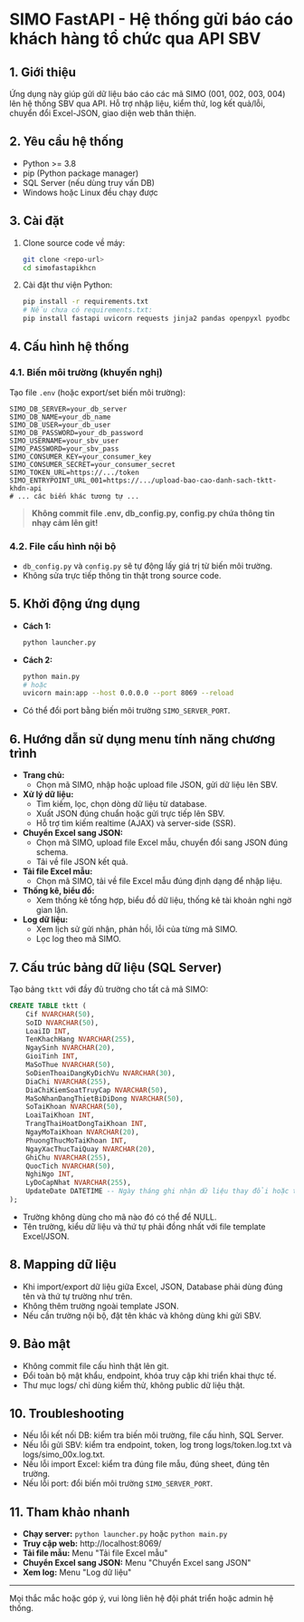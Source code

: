 # SIMO FastAPI - Hệ thống gửi báo cáo khách hàng tổ chức qua API SBV

## 1. Giới thiệu
Ứng dụng này giúp gửi dữ liệu báo cáo các mã SIMO (001, 002, 003, 004) lên hệ thống SBV qua API. Hỗ trợ nhập liệu, kiểm thử, log kết quả/lỗi, chuyển đổi Excel-JSON, giao diện web thân thiện.

## 2. Yêu cầu hệ thống
- Python >= 3.8
- pip (Python package manager)
- SQL Server (nếu dùng truy vấn DB)
- Windows hoặc Linux đều chạy được

## 3. Cài đặt
1. Clone source code về máy:
   ```bash
   git clone <repo-url>
   cd simofastapikhcn
   ```
2. Cài đặt thư viện Python:
   ```bash
   pip install -r requirements.txt
   # Nếu chưa có requirements.txt:
   pip install fastapi uvicorn requests jinja2 pandas openpyxl pyodbc
   ```

## 4. Cấu hình hệ thống
### 4.1. Biến môi trường (khuyến nghị)
Tạo file `.env` (hoặc export/set biến môi trường):
```
SIMO_DB_SERVER=your_db_server
SIMO_DB_NAME=your_db_name
SIMO_DB_USER=your_db_user
SIMO_DB_PASSWORD=your_db_password
SIMO_USERNAME=your_sbv_user
SIMO_PASSWORD=your_sbv_pass
SIMO_CONSUMER_KEY=your_consumer_key
SIMO_CONSUMER_SECRET=your_consumer_secret
SIMO_TOKEN_URL=https://.../token
SIMO_ENTRYPOINT_URL_001=https://.../upload-bao-cao-danh-sach-tktt-khdn-api
# ... các biến khác tương tự ...
```
> **Không commit file .env, db_config.py, config.py chứa thông tin nhạy cảm lên git!**

### 4.2. File cấu hình nội bộ
- `db_config.py` và `config.py` sẽ tự động lấy giá trị từ biến môi trường.
- Không sửa trực tiếp thông tin thật trong source code.

## 5. Khởi động ứng dụng
- **Cách 1:**
  ```bash
  python launcher.py
  ```
- **Cách 2:**
  ```bash
  python main.py
  # hoặc
  uvicorn main:app --host 0.0.0.0 --port 8069 --reload
  ```
- Có thể đổi port bằng biến môi trường `SIMO_SERVER_PORT`.

## 6. Hướng dẫn sử dụng menu tính năng chương trình

- **Trang chủ:**
  - Chọn mã SIMO, nhập hoặc upload file JSON, gửi dữ liệu lên SBV.
- **Xử lý dữ liệu:**
  - Tìm kiếm, lọc, chọn dòng dữ liệu từ database.
  - Xuất JSON đúng chuẩn hoặc gửi trực tiếp lên SBV.
  - Hỗ trợ tìm kiếm realtime (AJAX) và server-side (SSR).
- **Chuyển Excel sang JSON:**
  - Chọn mã SIMO, upload file Excel mẫu, chuyển đổi sang JSON đúng schema.
  - Tải về file JSON kết quả.
- **Tải file Excel mẫu:**
  - Chọn mã SIMO, tải về file Excel mẫu đúng định dạng để nhập liệu.
- **Thống kê, biểu đồ:**
  - Xem thống kê tổng hợp, biểu đồ dữ liệu, thống kê tài khoản nghi ngờ gian lận.
- **Log dữ liệu:**
  - Xem lịch sử gửi nhận, phản hồi, lỗi của từng mã SIMO.
  - Lọc log theo mã SIMO.

## 7. Cấu trúc bảng dữ liệu (SQL Server)
Tạo bảng `tktt` với đầy đủ trường cho tất cả mã SIMO:
```sql
CREATE TABLE tktt (
    Cif NVARCHAR(50),
    SoID NVARCHAR(50),
    LoaiID INT,
    TenKhachHang NVARCHAR(255),
    NgaySinh NVARCHAR(20),
    GioiTinh INT,
    MaSoThue NVARCHAR(50),
    SoDienThoaiDangKyDichVu NVARCHAR(30),
    DiaChi NVARCHAR(255),
    DiaChiKiemSoatTruyCap NVARCHAR(50),
    MaSoNhanDangThietBiDiDong NVARCHAR(50),
    SoTaiKhoan NVARCHAR(50),
    LoaiTaiKhoan INT,
    TrangThaiHoatDongTaiKhoan INT,
    NgayMoTaiKhoan NVARCHAR(20),
    PhuongThucMoTaiKhoan INT,
    NgayXacThucTaiQuay NVARCHAR(20),
    GhiChu NVARCHAR(255),
    QuocTich NVARCHAR(50),
    NghiNgo INT,
    LyDoCapNhat NVARCHAR(255),
    UpdateDate DATETIME -- Ngày tháng ghi nhận dữ liệu thay đổi hoặc thêm mới
);
```
- Trường không dùng cho mã nào đó có thể để NULL.
- Tên trường, kiểu dữ liệu và thứ tự phải đồng nhất với file template Excel/JSON.

## 8. Mapping dữ liệu
- Khi import/export dữ liệu giữa Excel, JSON, Database phải dùng đúng tên và thứ tự trường như trên.
- Không thêm trường ngoài template JSON.
- Nếu cần trường nội bộ, đặt tên khác và không dùng khi gửi SBV.

## 9. Bảo mật
- Không commit file cấu hình thật lên git.
- Đổi toàn bộ mật khẩu, endpoint, khóa truy cập khi triển khai thực tế.
- Thư mục logs/ chỉ dùng kiểm thử, không public dữ liệu thật.

## 10. Troubleshooting
- Nếu lỗi kết nối DB: kiểm tra biến môi trường, file cấu hình, SQL Server.
- Nếu lỗi gửi SBV: kiểm tra endpoint, token, log trong logs/token.log.txt và logs/simo_00x.log.txt.
- Nếu lỗi import Excel: kiểm tra đúng file mẫu, đúng sheet, đúng tên trường.
- Nếu lỗi port: đổi biến môi trường `SIMO_SERVER_PORT`.

## 11. Tham khảo nhanh
- **Chạy server:** `python launcher.py` hoặc `python main.py`
- **Truy cập web:** http://localhost:8069/
- **Tải file mẫu:** Menu "Tải file Excel mẫu"
- **Chuyển Excel sang JSON:** Menu "Chuyển Excel sang JSON"
- **Xem log:** Menu "Log dữ liệu"

---
Mọi thắc mắc hoặc góp ý, vui lòng liên hệ đội phát triển hoặc admin hệ thống.